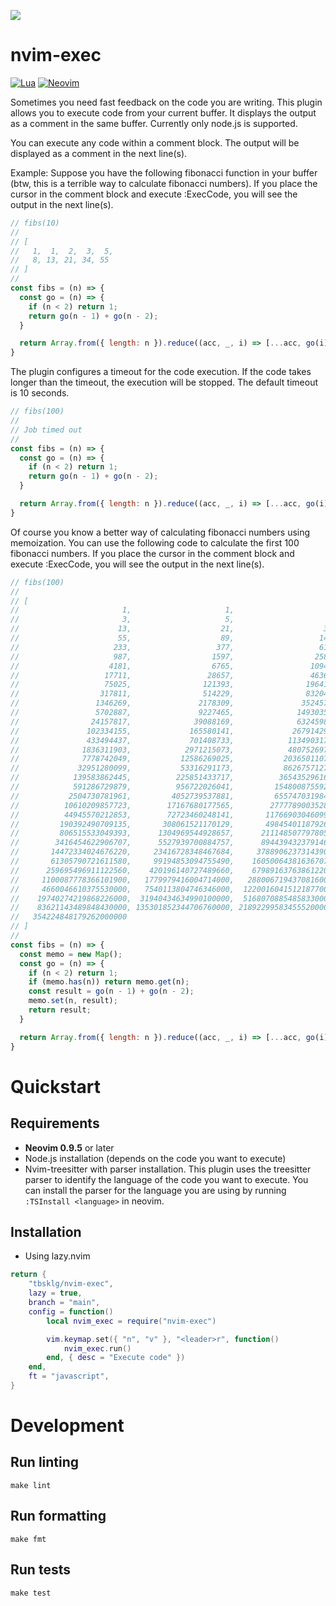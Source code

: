 ![](https://github.com/github/docs/actions/workflows/test.yml/badge.svg)

# nvim-exec
[![Lua](https://img.shields.io/badge/Lua-blue.svg?style=for-the-badge&logo=lua)](http://www.lua.org)
[![Neovim](https://img.shields.io/badge/Neovim%200.8+-green.svg?style=for-the-badge&logo=neovim)](https://neovim.io)

Sometimes you need fast feedback on the code you are writing. This plugin allows you to execute code
from your current buffer. It displays the output as a comment in the same buffer. Currently only node.js
is supported.

You can execute any code within a comment block. The output will be displayed
as a comment in the next line(s).

Example:
Suppose you have the following fibonacci function in your buffer (btw, this is a terrible way to calculate
fibonacci numbers). If you place the cursor in the comment block and execute :ExecCode, you will see the
output in the next line(s).

```javascript
// fibs(10)
// 
// [
//   1,  1,  2,  3,  5,
//   8, 13, 21, 34, 55
// ]
// 
const fibs = (n) => {
  const go = (n) => {
    if (n < 2) return 1;
    return go(n - 1) + go(n - 2);
  }

  return Array.from({ length: n }).reduce((acc, _, i) => [...acc, go(i)], []);
}
```

The plugin configures a timeout for the code execution. If the code takes longer than the timeout, the
execution will be stopped. The default timeout is 10 seconds.

```javascript
// fibs(100)
//
// Job timed out
//
const fibs = (n) => {
  const go = (n) => {
    if (n < 2) return 1;
    return go(n - 1) + go(n - 2);
  }

  return Array.from({ length: n }).reduce((acc, _, i) => [...acc, go(i)], []);
}
```

Of course you know a better way of calculating fibonacci numbers using memoization. You can use the
following code to calculate the first 100 fibonacci numbers. If you place the cursor in the comment block
and execute :ExecCode, you will see the output in the next line(s).

```javascript
// fibs(100)
// 
// [
//                       1,                     1,                     2,
//                       3,                     5,                     8,
//                      13,                    21,                    34,
//                      55,                    89,                   144,
//                     233,                   377,                   610,
//                     987,                  1597,                  2584,
//                    4181,                  6765,                 10946,
//                   17711,                 28657,                 46368,
//                   75025,                121393,                196418,
//                  317811,                514229,                832040,
//                 1346269,               2178309,               3524578,
//                 5702887,               9227465,              14930352,
//                24157817,              39088169,              63245986,
//               102334155,             165580141,             267914296,
//               433494437,             701408733,            1134903170,
//              1836311903,            2971215073,            4807526976,
//              7778742049,           12586269025,           20365011074,
//             32951280099,           53316291173,           86267571272,
//            139583862445,          225851433717,          365435296162,
//            591286729879,          956722026041,         1548008755920,
//           2504730781961,         4052739537881,         6557470319842,
//          10610209857723,        17167680177565,        27777890035288,
//          44945570212853,        72723460248141,       117669030460994,
//         190392490709135,       308061521170129,       498454011879264,
//         806515533049393,      1304969544928657,      2111485077978050,
//        3416454622906707,      5527939700884757,      8944394323791464,
//       14472334024676220,     23416728348467684,     37889062373143900,
//       61305790721611580,     99194853094755490,    160500643816367070,
//      259695496911122560,    420196140727489660,    679891637638612200,
//     1100087778366101900,   1779979416004714000,   2880067194370816000,
//     4660046610375530000,   7540113804746346000,  12200160415121877000,
//    19740274219868226000,  31940434634990100000,  51680708854858330000,
//    83621143489848430000, 135301852344706760000, 218922995834555200000,
//   354224848179262000000
// ]
// 
const fibs = (n) => {
  const memo = new Map();
  const go = (n) => {
    if (n < 2) return 1;
    if (memo.has(n)) return memo.get(n);
    const result = go(n - 1) + go(n - 2);
    memo.set(n, result);
    return result;
  }

  return Array.from({ length: n }).reduce((acc, _, i) => [...acc, go(i)], []);
}
```

# Quickstart
## Requirements
- **Neovim 0.9.5** or later
- Node.js installation (depends on the code you want to execute)
- Nvim-treesitter with parser installation. This plugin uses the treesitter parser to identify the language
  of the code you want to execute. You can install the parser for the language you are using by running
  `:TSInstall <language>` in neovim.

## Installation
- Using lazy.nvim
```lua
return {
    "tbsklg/nvim-exec",
    lazy = true,
    branch = "main",
    config = function()
        local nvim_exec = require("nvim-exec")

        vim.keymap.set({ "n", "v" }, "<leader>r", function()
            nvim_exec.run()
        end, { desc = "Execute code" })
    end,
    ft = "javascript",
}
```

# Development
## Run linting
```make lint```

## Run formatting
```make fmt```

## Run tests
```make test```

